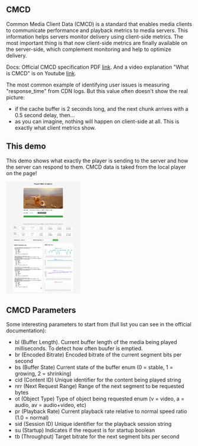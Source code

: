 ## CMCD
Common Media Client Data (CMCD) is a standard that enables media clients to communicate performance and playback metrics to media servers. This information helps servers monitor delivery using client-side metrics.
The most important thing is that now client-side metrics are finally available on the server-side, which complement monitoring and help to optimize delivery.

Docs: Official CMCD specification PDF [link](https://cdn.cta.tech/cta/media/media/resources/standards/pdfs/cta-5004-final.pdf). And a video explanation "What is CMCD" is on Youtube [link](https://www.youtube.com/watch?v=sWuQ3RZ6R5w&list=PLVztGGxiGfIhBmyFhixteZKJvWC3KlaSf&index=5).

The most common example of identifying user issues is measuring "response_time" from CDN logs. 
But this value often doesn't show the real picture: 
- if the cache buffer is 2 seconds long, and the next chunk arrives with a 0.5 second delay, then...
- as you can imagine, nothing will happen on client-side at all. This is exactly what client metrics show.

## This demo 
This demo shows what exactly the player is sending to the server and how the server can respond to them. CMCD data is taked from the local player on the page!

<img src="https://github.com/apih9000/cmcd-analysis/blob/main/screenshots/cmcd-analysis.jpg?raw=true" width="200px" />

## CMCD Parameters
Some interesting parameters to start from (full list you can see in the official documentation):
- bl (Buffer Length).  Current buffer length of the media being played	milliseconds. To detect how often buufer is emptied. 
- br (Encoded Bitrate)	Encoded bitrate of the current segment	bits per second
- bs (Buffer State)	Current state of the buffer	enum (0 = stable, 1 = growing, 2 = shrinking)
- cid (Content ID)	Unique identifier for the content being played	string
- nrr (Next Request Range)	Range of the next segment to be requested	bytes
- ot (Object Type)	Type of object being requested	enum (v = video, a = audio, av = audio+video, etc)
- pr (Playback Rate)	Current playback rate relative to normal speed	ratio (1.0 = normal)
- sid (Session ID)	Unique identifier for the playback session	string
- su (Startup)	Indicates if the request is for startup	boolean
- tb (Throughput)	Target bitrate for the next segment	bits per second
